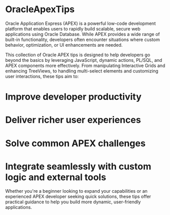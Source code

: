 # OracleApexTips
Oracle Application Express (APEX) is a powerful low-code development platform that enables users to rapidly build scalable, secure web applications using Oracle Database. While APEX provides a wide range of built-in functionality, developers often encounter situations where custom behavior, optimization, or UI enhancements are needed.

This collection of Oracle APEX tips is designed to help developers go beyond the basics by leveraging JavaScript, dynamic actions, PL/SQL, and APEX components more effectively. From manipulating Interactive Grids and enhancing TreeViews, to handling multi-select elements and customizing user interactions, these tips aim to:

# Improve developer productivity
# Deliver richer user experiences
# Solve common APEX challenges
# Integrate seamlessly with custom logic and external tools

Whether you're a beginner looking to expand your capabilities or an experienced APEX developer seeking quick solutions, these tips offer practical guidance to help you build more dynamic, user-friendly applications.


